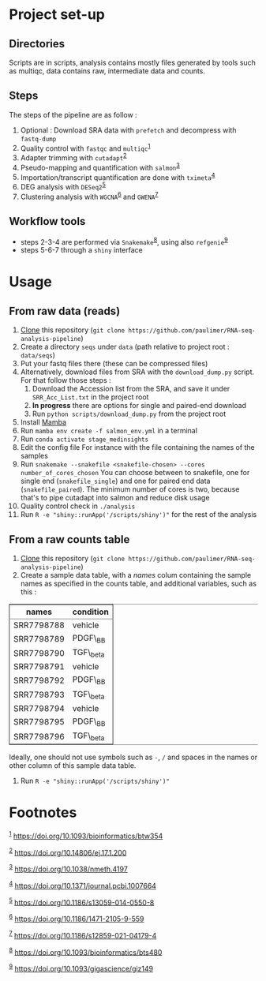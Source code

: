 

# Project set-up


## Directories

Scripts are in scripts, analysis contains mostly files generated by tools such as multiqc, data contains raw, intermediate data and counts.


## Steps

The steps of the pipeline are as follow :

1.  Optional :
    Download SRA data with `prefetch` and decompress with `fastq-dump`
2.  Quality control with `fastqc` and `multiqc`<sup><a id="fnr.1" class="footref" href="#fn.1">1</a></sup>
3.  Adapter trimming with `cutadapt`<sup><a id="fnr.2" class="footref" href="#fn.2">2</a></sup>
4.  Pseudo-mapping and quantification with `salmon`<sup><a id="fnr.3" class="footref" href="#fn.3">3</a></sup>
5.  Importation/transcript quantification are done with `tximeta`<sup><a id="fnr.4" class="footref" href="#fn.4">4</a></sup>
6.  DEG analysis with `DESeq2`<sup><a id="fnr.5" class="footref" href="#fn.5">5</a></sup>
7.  Clustering analysis with `WGCNA`<sup><a id="fnr.6" class="footref" href="#fn.6">6</a></sup> and `GWENA`<sup><a id="fnr.7" class="footref" href="#fn.7">7</a></sup>


## Workflow tools

-   steps 2-3-4 are performed via `Snakemake`<sup><a id="fnr.8" class="footref" href="#fn.8">8</a></sup>, using also `refgenie`<sup><a id="fnr.9" class="footref" href="#fn.9">9</a></sup>
-   steps 5-6-7 through a `shiny` interface


# Usage


## From raw data (reads)

1.  [Clone](https://www.git-scm.com/docs/git-clone) this repository (`git clone https://github.com/paulimer/RNA-seq-analysis-pipeline`)
2.  Create a directory `seqs` under `data` (path relative to project root : `data/seqs`)
3.  Put your fastq files there (these can be compressed files)
4.  Alternatively, download files from SRA with the `download_dump.py` script.
    For that follow those steps :
    1.  Download the Accession list from the SRA, and save it under `SRR_Acc_List.txt` in the project root
    2.  **In progress** there are options for single and paired-end download
    3.  Run `python scripts/download_dump.py` from the project root
5.  Install [Mamba](https://mamba.readthedocs.io/en/latest/installation.html)
6.  Run `mamba env create -f salmon_env.yml` in a terminal
7.  Run `conda activate stage_medinsights`
8.  Edit the config file
    For instance with the file containing the names of the samples
9.  Run `snakemake --snakefile <snakefile-chosen> --cores number_of_cores_chosen`
    You can choose between to snakefile, one for single end (`snakefile_single`) and one for paired end data (`snakefile_paired`).
    The minimum number of cores is two, because that's to pipe cutadapt into salmon and reduce disk usage
10. Quality control check in `./analysis`
11. Run `R -e "shiny::runApp('/scripts/shiny')"` for the rest of the analysis


## From a raw counts table

1.  [Clone](https://www.git-scm.com/docs/git-clone) this repository (`git clone https://github.com/paulimer/RNA-seq-analysis-pipeline`)
2.  Create a sample data table, with a *names* colum containing the sample names as specified in the counts table, and additional variables, such as this :

<table border="2" cellspacing="0" cellpadding="6" rules="groups" frame="hsides">


<colgroup>
<col  class="org-left" />

<col  class="org-left" />
</colgroup>
<thead>
<tr>
<th scope="col" class="org-left">names</th>
<th scope="col" class="org-left">condition</th>
</tr>
</thead>

<tbody>
<tr>
<td class="org-left">SRR7798788</td>
<td class="org-left">vehicle</td>
</tr>


<tr>
<td class="org-left">SRR7798789</td>
<td class="org-left">PDGF\<sub>BB</sub></td>
</tr>


<tr>
<td class="org-left">SRR7798790</td>
<td class="org-left">TGF\<sub>beta</sub></td>
</tr>


<tr>
<td class="org-left">SRR7798791</td>
<td class="org-left">vehicle</td>
</tr>


<tr>
<td class="org-left">SRR7798792</td>
<td class="org-left">PDGF\<sub>BB</sub></td>
</tr>


<tr>
<td class="org-left">SRR7798793</td>
<td class="org-left">TGF\<sub>beta</sub></td>
</tr>


<tr>
<td class="org-left">SRR7798794</td>
<td class="org-left">vehicle</td>
</tr>


<tr>
<td class="org-left">SRR7798795</td>
<td class="org-left">PDGF\<sub>BB</sub></td>
</tr>


<tr>
<td class="org-left">SRR7798796</td>
<td class="org-left">TGF\<sub>beta</sub></td>
</tr>
</tbody>
</table>

Ideally, one should not use symbols such as `-`, `/` and spaces in the names or other column of this sample data table.

1.  Run `R -e "shiny::runApp('/scripts/shiny')"`


# Footnotes

<sup><a id="fn.1" href="#fnr.1">1</a></sup> <https://doi.org/10.1093/bioinformatics/btw354>

<sup><a id="fn.2" href="#fnr.2">2</a></sup> <https://doi.org/10.14806/ej.17.1.200>

<sup><a id="fn.3" href="#fnr.3">3</a></sup> <https://doi.org/10.1038/nmeth.4197>

<sup><a id="fn.4" href="#fnr.4">4</a></sup> <https://doi.org/10.1371/journal.pcbi.1007664>

<sup><a id="fn.5" href="#fnr.5">5</a></sup> <https://doi.org/10.1186/s13059-014-0550-8>

<sup><a id="fn.6" href="#fnr.6">6</a></sup> <https://doi.org/10.1186/1471-2105-9-559>

<sup><a id="fn.7" href="#fnr.7">7</a></sup> <https://doi.org/10.1186/s12859-021-04179-4>

<sup><a id="fn.8" href="#fnr.8">8</a></sup> <https://doi.org/10.1093/bioinformatics/bts480>

<sup><a id="fn.9" href="#fnr.9">9</a></sup> <https://doi.org/10.1093/gigascience/giz149>
